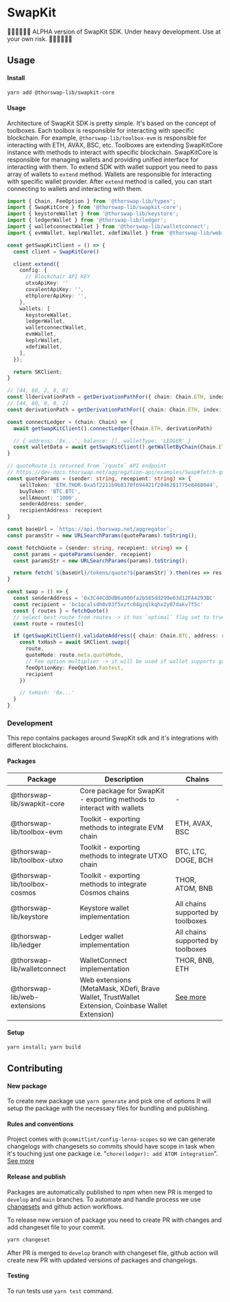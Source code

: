 # SwapKit

🚧🚧🚧🚧🚧🚧
ALPHA version of SwapKit SDK. Under heavy development. Use at your own risk.
🚧🚧🚧🚧🚧🚧

## Usage

#### Install

```bash
yarn add @thorswap-lib/swapkit-core
```

#### Usage

Architecture of SwapKit SDK is pretty simple. It's based on the concept of toolboxes. Each toolbox is responsible for interacting with specific blockchain. For example, `@thorswap-lib/toolbox-evm` is responsible for interacting with ETH, AVAX, BSC, etc. Toolboxes are extending SwapKitCore instance with methods to interact with specific blockchain. SwapKitCore is responsible for managing wallets and providing unified interface for interacting with them. To extend SDK with wallet support you need to pass array of wallets to `extend` method. Wallets are responsible for interacting with specific wallet provider. After `extend` method is called, you can start connecting to wallets and interacting with them.


```typescript
import { Chain, FeeOption } from '@thorswap-lib/types';
import { SwapKitCore } from '@thorswap-lib/swapkit-core';
import { keystoreWallet } from '@thorswap-lib/keystore';
import { ledgerWallet } from '@thorswap-lib/ledger';
import { walletconnectWallet } from '@thorswap-lib/walletconnect';
import { evmWallet, keplrWallet, xdefiWallet } from '@thorswap-lib/web-extensions';

const getSwapKitClient = () => {
  const client = SwapKitCore()

  client.extend({
    config: {
      // Blockchair API KEY
      utxoApiKey: ''
      covalentApiKey: '',
      ethplorerApiKey: '',
    },
    wallets: [
      keystoreWallet,
      ledgerWallet,
      walletconnectWallet,
      evmWallet,
      keplrWallet,
      xdefiWallet,
    ],
  });

  return SKClient;
}

// [44, 60, 2, 0, 0]
const llderivationPath = getDerivationPathFor({ chain: Chain.ETH, index: 2, type: 'ledgerLive' })
// [44, 60, 0, 0, 2]
const derivationPath = getDerivationPathFor({ chain: Chain.ETH, index: 2 })

const connectLedger = (chain: Chain) => {
  await getSwapKitClient().connectLedger(Chain.ETH, derivationPath)

  // { address: '0x...', balance: [], walletType: 'LEDGER' }
  const walletData = await getSwapKitClient().getWalletByChain(Chain.ETH)
}

// quoteRoute is returned from `/quote` API endpoint
// https://dev-docs.thorswap.net/aggregation-api/examples/Swap#fetch-quote
const quoteParams = (sender: string, recepient: string) => {
    sellToken: 'ETH.THOR-0xa5f2211b9b8170f694421f2046281775e8468044',
    buyToken: 'BTC.BTC',
    sellAmount: '1000',
    senderAddress: sender,
    recipientAddress: recepient
}

const baseUrl = `https://api.thorswap.net/aggregator`;
const paramsStr = new URLSearchParams(quoteParams).toString();

const fetchQuote = (sender: string, recepient: string) => {
  const params = quoteParams(sender, recepient)
  const paramsStr = new URLSearchParams(params).toString();

  return fetch(`${baseUrl}/tokens/quote?${paramsStr}`).then(res => res.json())
}

const swap = () => {
  const senderAddress = '0x3C44CdDdB6a900fa2b585dd299e03d12FA4293BC'
  const recipient = 'bc1qcalsdh8v03f5xztc04gzqlkqhx2y07dakv7f5c'
  const { routes } = fetchQuote()
  // select best route from routes -> it has `optimal` flag set to true
  const route = routes[0]

  if (getSwapKitClient().validateAddress({ chain: Chain.BTC, address: recipient })) {
    const txHash = await SKClient.swap({
      route,
      quoteMode: route.meta.quoteMode,
      // Fee option multiplier -> it will be used if wallet supports gas calculation params
      feeOptionKey: FeeOption.Fastest,
      recipient
    })

    // txHash: '0x...'
  }
}

```


### Development

This repo contains packages around SwapKit sdk and it's integrations with different blockchains.

#### Packages

| Package                      | Description                                                           | Chains                                          |
| ---------------------------- | --------------------------------------------------------------------- | ----------------------------------------------- |
| @thorswap-lib/swapkit-core   | Core package for SwapKit - exporting methods to interact with wallets | -                                               |
| @thorswap-lib/toolbox-evm    | Toolkit - exporting methods to integrate EVM chain                    | ETH, AVAX, BSC                                  |
| @thorswap-lib/toolbox-utxo   | Toolkit - exporting methods to integrate UTXO chain                   | BTC, LTC, DOGE, BCH                             |
| @thorswap-lib/toolbox-cosmos | Toolkit - exporting methods to integrate Cosmos chains                | THOR, ATOM, BNB                                 |
| @thorswap-lib/keystore       | Keystore wallet implementation                                        | All chains supported by toolboxes               |
| @thorswap-lib/ledger         | Ledger wallet implementation                                          | All chains supported by toolboxes               |
| @thorswap-lib/walletconnect  | WalletConnect implementation                                          | THOR, BNB, ETH                                  |
| @thorswap-lib/web-extensions | Web extensions (MetaMask, XDefi, Brave Wallet, TrustWallet Extension, Coinbase Wallet Extension) | [See more](./packages/web-extensions/README.md) |

#### Setup

```bash
yarn install; yarn build
```

## Contributing

#### New package

To create new package use `yarn generate` and pick one of options
It will setup the package with the necessary files for bundling and publishing.

#### Rules and conventions

Project comes with `@commitlint/config-lerna-scopes` so we can generate changelogs with changesets so commits should have scope in task when it's touching just one package i.e. "`chore(ledger): add ATOM integration`". [See more](https://github.com/conventional-changelog/commitlint/tree/master/@commitlint/config-lerna-scopes)

#### Release and publish

Packages are automatically published to npm when new PR is merged to `develop` and `main` branches.
To automate and handle process we use [changesets](https://github.com/changesets/changesets) and github action workflows.

To release new version of package you need to create PR with changes and add changeset file to your commit.

```bash
yarn changeset
```

After PR is merged to `develop` branch with changeset file, github action will create new PR with updated versions of packages and changelogs.

#### Testing

To run tests use `yarn test` command.
